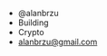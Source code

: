 - @alanbrzu
- Building
- Crypto
- alanbrzu@gmail.com

<!---
alanbrzu/alanbrzu is a ✨ special ✨ repository because its `README.md` (this file) appears on your GitHub profile.
You can click the Preview link to take a look at your changes.
--->
